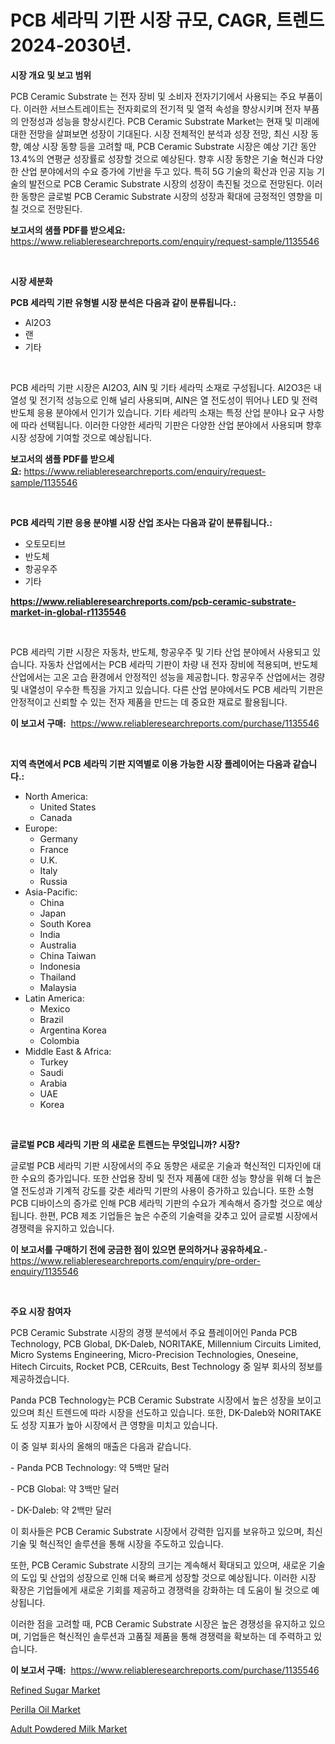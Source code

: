 <p><h1>PCB 세라믹 기판 시장 규모, CAGR, 트렌드 2024-2030년.</h1></p><p><strong>시장 개요 및 보고 범위</strong></p>
<p><p>PCB Ceramic Substrate 는 전자 장비 및 소비자 전자기기에서 사용되는 주요 부품이다. 이러한 서브스트레이트는 전자회로의 전기적 및 열적 속성을 향상시키며 전자 부품의 안정성과 성능을 향상시킨다. PCB Ceramic Substrate Market는 현재 및 미래에 대한 전망을 살펴보면 성장이 기대된다. 시장 전체적인 분석과 성장 전망, 최신 시장 동향, 예상 시장 동향 등을 고려할 때, PCB Ceramic Substrate 시장은 예상 기간 동안 13.4%의 연평균 성장률로 성장할 것으로 예상된다. 향후 시장 동향은 기술 혁신과 다양한 산업 분야에서의 수요 증가에 기반을 두고 있다. 특히 5G 기술의 확산과 인공 지능 기술의 발전으로 PCB Ceramic Substrate 시장의 성장이 촉진될 것으로 전망된다. 이러한 동향은 글로벌 PCB Ceramic Substrate 시장의 성장과 확대에 긍정적인 영향을 미칠 것으로 전망된다.</p></p>
<p><strong>보고서의 샘플 PDF를 받으세요:</strong> <a href="https://www.reliableresearchreports.com/enquiry/request-sample/1135546">https://www.reliableresearchreports.com/enquiry/request-sample/1135546</a></p>
<p>&nbsp;</p>
<p><strong>시장 세분화</strong></p>
<p><strong>PCB 세라믹 기판 유형별 시장 분석은 다음과 같이 분류됩니다.:</strong></p>
<p><ul><li>Al2O3</li><li>랜</li><li>기타</li></ul></p>
<p>&nbsp;</p>
<p><p>PCB 세라믹 기판 시장은 Al2O3, AlN 및 기타 세라믹 소재로 구성됩니다. Al2O3은 내열성 및 전기적 성능으로 인해 널리 사용되며, AlN은 열 전도성이 뛰어나 LED 및 전력 반도체 응용 분야에서 인기가 있습니다. 기타 세라믹 소재는 특정 산업 분야나 요구 사항에 따라 선택됩니다. 이러한 다양한 세라믹 기판은 다양한 산업 분야에서 사용되며 향후 시장 성장에 기여할 것으로 예상됩니다.</p></p>
<p><strong>보고서의 샘플 PDF를 받으세요:</strong>&nbsp;<a href="https://www.reliableresearchreports.com/enquiry/request-sample/1135546">https://www.reliableresearchreports.com/enquiry/request-sample/1135546</a></p>
<p>&nbsp;</p>
<p><strong> PCB 세라믹 기판 응용 분야별 시장 산업 조사는 다음과 같이 분류됩니다.:</strong></p>
<p><ul><li>오토모티브</li><li>반도체</li><li>항공우주</li><li>기타</li></ul></p>
<p><strong><a href="https://www.reliableresearchreports.com/pcb-ceramic-substrate-market-in-global-r1135546">https://www.reliableresearchreports.com/pcb-ceramic-substrate-market-in-global-r1135546</a></strong></p>
<p>&nbsp;</p>
<p><p>PCB 세라믹 기판 시장은 자동차, 반도체, 항공우주 및 기타 산업 분야에서 사용되고 있습니다. 자동차 산업에서는 PCB 세라믹 기판이 차량 내 전자 장비에 적용되며, 반도체 산업에서는 고온 고습 환경에서 안정적인 성능을 제공합니다. 항공우주 산업에서는 경량 및 내열성이 우수한 특징을 가지고 있습니다. 다른 산업 분야에서도 PCB 세라믹 기판은 안정적이고 신뢰할 수 있는 전자 제품을 만드는 데 중요한 재료로 활용됩니다.</p></p>
<p><strong>이 보고서 구매:</strong>&nbsp; <a href="https://www.reliableresearchreports.com/purchase/1135546">https://www.reliableresearchreports.com/purchase/1135546</a></p>
<p>&nbsp;</p>
<p><strong>지역 측면에서 PCB 세라믹 기판 지역별로 이용 가능한 시장 플레이어는 다음과 같습니다.:</strong></p>
<p><ul>
    <li>
        North America:
        <ul>
            <li>United States</li>
            <li>Canada</li>
        </ul>
    </li>
    <li>
        Europe:
        <ul>
            <li>Germany</li>
            <li>France</li>
            <li>U.K.</li>
            <li>Italy</li>
            <li>Russia</li>
        </ul>
    </li>
    <li>
        Asia-Pacific:
        <ul>
            <li>China</li>
            <li>Japan</li>
            <li>South Korea</li>
            <li>India</li>
            <li>Australia</li>
            <li>China Taiwan</li>
            <li>Indonesia</li>
            <li>Thailand</li>
            <li>Malaysia</li>
        </ul>
    </li>
    <li>
        Latin America:
        <ul>
            <li>Mexico</li>
            <li>Brazil</li>
            <li>Argentina Korea</li>
            <li>Colombia</li>
        </ul>
    </li>
    <li>
        Middle East & Africa:
        <ul>
            <li>Turkey</li>
            <li>Saudi</li>
            <li>Arabia</li>
            <li>UAE</li>
            <li>Korea</li>
        </ul>
    </li>
    </ul></p>
<p>&nbsp;</p>
<p><strong>글로벌 PCB 세라믹 기판 의 새로운 트렌드는 무엇입니까? 시장?</strong></p>
<p><p>글로벌 PCB 세라믹 기판 시장에서의 주요 동향은 새로운 기술과 혁신적인 디자인에 대한 수요의 증가입니다. 또한 산업용 장비 및 전자 제품에 대한 성능 향상을 위해 더 높은 열 전도성과 기계적 강도를 갖춘 세라믹 기판의 사용이 증가하고 있습니다. 또한 소형 PCB 디바이스의 증가로 인해 PCB 세라믹 기판의 수요가 계속해서 증가할 것으로 예상됩니다. 한편, PCB 제조 기업들은 높은 수준의 기술력을 갖추고 있어 글로벌 시장에서 경쟁력을 유지하고 있습니다.</p></p>
<p><strong>이 보고서를 구매하기 전에 궁금한 점이 있으면 문의하거나 공유하세요.</strong>- <a href="https://www.reliableresearchreports.com/enquiry/pre-order-enquiry/1135546">https://www.reliableresearchreports.com/enquiry/pre-order-enquiry/1135546</a></p>
<p>&nbsp;</p>
<p><strong>주요 시장 참여자</strong></p>
<p><p>PCB Ceramic Substrate 시장의 경쟁 분석에서 주요 플레이어인 Panda PCB Technology, PCB Global, DK-Daleb, NORITAKE, Millennium Circuits Limited, Micro Systems Engineering, Micro-Precision Technologies, Oneseine, Hitech Circuits, Rocket PCB, CERcuits, Best Technology 중 일부 회사의 정보를 제공하겠습니다. </p><p>Panda PCB Technology는 PCB Ceramic Substrate 시장에서 높은 성장을 보이고 있으며 최신 트렌드에 따라 시장을 선도하고 있습니다. 또한, DK-Daleb와 NORITAKE도 성장 지표가 높아 시장에서 큰 영향을 미치고 있습니다.</p><p>이 중 일부 회사의 올해의 매출은 다음과 같습니다. </p><p>- Panda PCB Technology: 약 5백만 달러</p><p>- PCB Global: 약 3백만 달러</p><p>- DK-Daleb: 약 2백만 달러</p><p>이 회사들은 PCB Ceramic Substrate 시장에서 강력한 입지를 보유하고 있으며, 최신 기술 및 혁신적인 솔루션을 통해 시장을 주도하고 있습니다. </p><p>또한, PCB Ceramic Substrate 시장의 크기는 계속해서 확대되고 있으며, 새로운 기술의 도입 및 산업의 성장으로 인해 더욱 빠르게 성장할 것으로 예상됩니다. 이러한 시장 확장은 기업들에게 새로운 기회를 제공하고 경쟁력을 강화하는 데 도움이 될 것으로 예상됩니다. </p><p>이러한 점을 고려할 때, PCB Ceramic Substrate 시장은 높은 경쟁성을 유지하고 있으며, 기업들은 혁신적인 솔루션과 고품질 제품을 통해 경쟁력을 확보하는 데 주력하고 있습니다.</p></p>
<p><strong>이 보고서 구매:</strong>&nbsp;&nbsp;<a href="https://www.reliableresearchreports.com/purchase/1135546">https://www.reliableresearchreports.com/purchase/1135546</a></p>
<p><p><a href="https://www.linkedin.com/pulse/refined-sugar-market-furnishes-information-share-trends-growth-ukahc?trackingId=McMI7hbFeDW2x6hN0G4NqA%3D%3D">Refined Sugar Market</a></p><p><a href="https://www.linkedin.com/pulse/perilla-oil-market-trends-forecast-competitive-analysis-2031-69vwc?trackingId=6U6Vyfl4GQ6zVKbxfBltqw%3D%3D">Perilla Oil Market</a></p><p><a href="https://www.linkedin.com/pulse/adult-powdered-milk-market-furnishes-information-share-trends-kficf?trackingId=nDeBSm9ANnyg%2BDF2RBtfxA%3D%3D">Adult Powdered Milk Market</a></p></p>